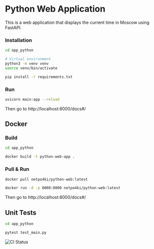 # Python Web Application

This is a web application that displays the current time in Moscow using FastAPI.

### Installation

   ```bash
   cd app_python
   ```
   ```bash
   # Virtual environment
   python3 -m venv venv
   source venv/bin/activate
   ```
   ```bash
   pip install -r requirements.txt
   ```
### Run

   ```bash
   uvicorn main:app --reload
   ```
Then go to http://localhost:8000/docs#/

## Docker

### Build

   ```bash
   cd app_python
   ```
   ```bash
   docker build -t python-web-app .
   ```

### Pull & Run

   ```bash
   docker pull netpo4ki/python-web:latest
   ```
   ```bash
   docker run -d -p 8000:8000 netpo4ki/python-web:latest
   ```
Then go to http://localhost:8000/docs#/

## Unit Tests

   ```bash
   cd app_python
   ```
   ```bash
   pytest test_main.py
   ```

![CI Status](https://github.com/NetPo4ki/S25-core-course-labs/actions/workflows/ci.yml/badge.svg)